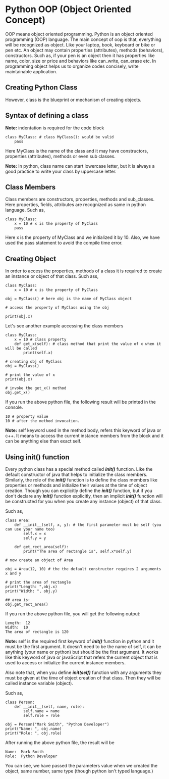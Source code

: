 # Python OOP (Object Oriented Concept)

OOP means object oriented programming. Python is an object oriented programming (OOP) language. The main concept of oop is that, everything will be recognized as object. Like your laptop, book, keyboard or bike or pen etc. An object may contain properties (attributes), methods (behaviors), constructors. Such as, if your pen is an object then it has properties like name, color, size or price and behaviors like can_write, can_erase etc. In programming object helps us to organize codes concisely, write maintainable application.

## Creating Python Class

However, class is the blueprint or mechanism of creating objects. 

## Syntax of defining a class

**Note:** indentation is required for the code block

```
class MyClass: # class MyClass(): would be valid
    pass 
```

Here MyClass is the name of the class and it may have constructors, properties (attributes), methods or even sub classes.

**Note:** In python, class name can start lowercase letter, but it is always a good practice to write your class by uppercase letter.

## Class Members 

Class members are constructors, properties, methods and sub_classes. Here properties, fields, attributes are recognized as same in python language. Such as,

```
class MyClass:
    x = 10 # x is the property of MyClass
    pass
```

Here x is the property of MyClass and we initialized it by 10. Also, we have used the pass statement to avoid the compile time error.

## Creating Object

In order to access the properties, methods of a class it is required to create an instance or object of that class. Such ass,

```
class MyClass:
    x = 10 # x is the property of MyClass

obj = MyClass() # here obj is the name of MyClass object

# access the property of MyClass using the obj

print(obj.x)
```

Let's see another example accessing the class members

```
class MyClass:
    x = 10 # class property
    def get_x(self): # class method that print the value of x when it will be called
        print(self.x)
    
# creating obj of MyClass
obj = MyClass()

# print the value of x
print(obj.x) 

# invoke the get_x() method 
obj.get_x()
```

If you run the above python file, the following result will be printed in the console.

```
10 # property value
10 # after the method invocation.
```

**Note:** self keyword used in the method body, refers this keyword of java or c++. It means to access the current instance members from the block and it can be anything else than exact self. 

## Using __init__() function

Every python class has a special method called ***__init__()*** function. Like the default constructor of java that helps to initialize the class members. Similarly, the role of the ***__init__()*** function is to define the class members like properties or methods and initialize their values at the time of object creation. Though you can explicitly define the ***__init__()*** function, but if you don't declare any ***__init__()*** function explicitly, then an implicit ***__init__()*** function will be constructed for you when you create any instance (object) of that class.

Such as,

```
class Area:
    def __init__(self, x, y): # the first parameter must be self (you can use your name too)
        self.x = x 
        self.y = y 
        
    def get_rect_area(self): 
        print("The area of rectangle is", self.x*self.y)

# now create an object of Area

obj = Area(12, 10) # the the default constructor requires 2 arguments x and y

# print the area of rectangle
print("Length: ",obj.x)
print("Width: ", obj.y)

## area is:
obj.get_rect_area()
```
If you run the above python file, you will get the following output:

```
Length:  12
Width:  10
The area of rectangle is 120
```

**Note:** self is the required first keyword of ***__init__()*** function in python and it must be the first argument. It doesn't need to be the name of self, it can be anything (your name or python) but should be the first argument. It works like this keyword of java or javaScript that refers the current object that is used to access or initialize the current instance members.

Also note that, when you define ***__init__(self)*** function with any arguments they must be given at the time of object creation of that class. Then they will be called instance variable (object).

Such as,

```
class Person:
    def __init__(self, name, role):
        self.name = name
        self.role = role
        
obj = Person("Mark Smith", "Python Developer")
print("Name: ", obj.name)
print("Role: ", obj.role)
```

After running the above python file, the result will be

```
Name:  Mark Smith
Role:  Python Developer
```

You can see, we have passed the parameters value when we created the object, same number, same type (though python isn't typed language.)
